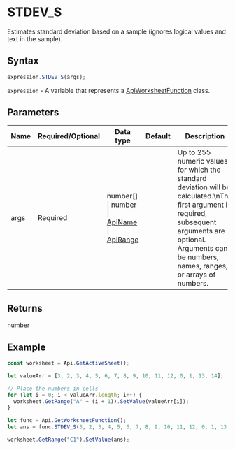 # STDEV_S

Estimates standard deviation based on a sample (ignores logical values and text in the sample).

## Syntax

```javascript
expression.STDEV_S(args);
```

`expression` - A variable that represents a [ApiWorksheetFunction](../ApiWorksheetFunction.md) class.

## Parameters

| **Name** | **Required/Optional** | **Data type** | **Default** | **Description** |
| ------------- | ------------- | ------------- | ------------- | ------------- |
| args | Required | number[] \| number \| [ApiName](../../ApiName/ApiName.md) \| [ApiRange](../../ApiRange/ApiRange.md) |  | Up to 255 numeric values for which the standard deviation will be calculated.\nThe first argument is required, subsequent arguments are optional. Arguments can be numbers, names, ranges, or arrays of numbers. |

## Returns

number

## Example



```javascript editor-xlsx
const worksheet = Api.GetActiveSheet();

let valueArr = [3, 2, 3, 4, 5, 6, 7, 8, 9, 10, 11, 12, 0, 1, 13, 14];

// Place the numbers in cells
for (let i = 0; i < valueArr.length; i++) {
  worksheet.GetRange("A" + (i + 1)).SetValue(valueArr[i]);
}

let func = Api.GetWorksheetFunction();
let ans = func.STDEV_S(3, 2, 3, 4, 5, 6, 7, 8, 9, 10, 11, 12, 0, 1, 13, 14); //ignores logical values and text

worksheet.GetRange("C1").SetValue(ans);

```
